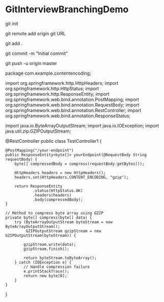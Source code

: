# GitInterviewBranchingDemo

git init

git remote add origin git URL

git add .

git commit -m "Initial commit"

git push -u origin master


package com.example.contentencoding;

import org.springframework.http.HttpHeaders;
import org.springframework.http.HttpStatus;
import org.springframework.http.ResponseEntity;
import org.springframework.web.bind.annotation.PostMapping;
import org.springframework.web.bind.annotation.RequestBody;
import org.springframework.web.bind.annotation.RestController;
import org.springframework.web.bind.annotation.ResponseStatus;

import java.io.ByteArrayOutputStream;
import java.io.IOException;
import java.util.zip.GZIPOutputStream;

@RestController
public class TestController1 {

    @PostMapping("/your-endpoint")
    public ResponseEntity<byte[]> yourEndpoint(@RequestBody String requestBody) {
        byte[] compressedBody = compress(requestBody.getBytes());

        HttpHeaders headers = new HttpHeaders();
        headers.set(HttpHeaders.CONTENT_ENCODING, "gzip");

        return ResponseEntity
                .status(HttpStatus.OK)
                .headers(headers)
                .body(compressedBody);
    }

    // Method to compress byte array using GZIP
    private byte[] compress(byte[] data) {
        try (ByteArrayOutputStream byteStream = new ByteArrayOutputStream();
             GZIPOutputStream gzipStream = new GZIPOutputStream(byteStream)) {

            gzipStream.write(data);
            gzipStream.finish();

            return byteStream.toByteArray();
        } catch (IOException e) {
            // Handle compression failure
            e.printStackTrace();
            return new byte[0];
        }
    }
}

